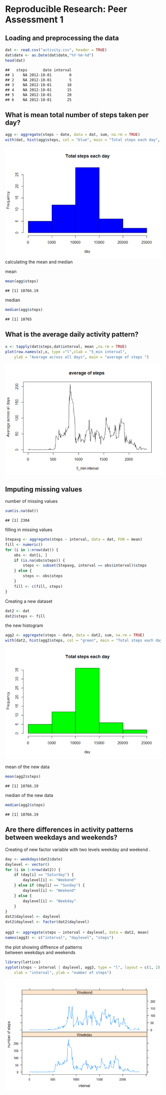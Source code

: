 # Reproducible Research: Peer Assessment 1


## Loading and preprocessing the data

```r
dat <- read.csv("activity.csv", header = TRUE)
dat$date <- as.Date(dat$date,"%Y-%m-%d")
head(dat)
```

```
##   steps       date interval
## 1    NA 2012-10-01        0
## 2    NA 2012-10-01        5
## 3    NA 2012-10-01       10
## 4    NA 2012-10-01       15
## 5    NA 2012-10-01       20
## 6    NA 2012-10-01       25
```


## What is mean total number of steps taken per day?

```r
agg <- aggregate(steps ~ date, data = dat, sum, na.rm = TRUE)
with(dat, hist(agg$steps, col = "blue", main = "Total steps each day", xlab = "day"))
```

![](PA1_template_files/figure-html/unnamed-chunk-2-1.png) 
calculating the mean and median

mean


```r
mean(agg$steps)
```

```
## [1] 10766.19
```

median


```r
median(agg$steps)
```

```
## [1] 10765
```

## What is the average daily activity pattern?

```r
x <- tapply(dat$steps,dat$interval, mean ,na.rm = TRUE)
plot(row.names(x),x, type ="l",xlab = "5_min interval", 
    ylab = "Average across all days", main = "average of steps ")
```

![](PA1_template_files/figure-html/unnamed-chunk-5-1.png) 


## Imputing missing values
number of missing values

```r
sum(is.na(dat))
```

```
## [1] 2304
```

filling in missing values

```r
Stepavg <- aggregate(steps ~ interval, data = dat, FUN = mean)
fill <- numeric()
for (i in 1:nrow(dat)) {
    obs <- dat[i, ]
    if (is.na(obs$steps)) {
        steps <- subset(Stepavg, interval == obs$interval)$steps
    } else {
        steps <- obs$steps
    }
    fill <- c(fill, steps)
}
```
Creating a new dataset 


```r
dat2 <- dat
dat2$steps <- fill
```


the new histogram


```r
agg2 <- aggregate(steps ~ date, data = dat2, sum, na.rm = TRUE)
with(dat2, hist(agg2$steps, col = "green", main = "Total steps each day", xlab = "day"))
```

![](PA1_template_files/figure-html/unnamed-chunk-9-1.png) 


mean of the new data
 

```r
mean(agg2$steps) 
```

```
## [1] 10766.19
```

median of the new data


```r
median(agg2$steps)
```

```
## [1] 10766.19
```

## Are there differences in activity patterns between weekdays and weekends?
Creating of new factor variable with two levels weekday and weekend .


```r
day <- weekdays(dat2$date)
daylevel <- vector()
for (i in 1:nrow(dat2)) {
    if (day[i] == "Saturday") {
        daylevel[i] <- "Weekend"
    } else if (day[i] == "Sunday") {
        daylevel[i] <- "Weekend"
    } else {
        daylevel[i] <- "Weekday"
    }
}
dat2$daylevel <- daylevel
dat2$daylevel <- factor(dat2$daylevel)

agg3 <- aggregate(steps ~ interval + daylevel, data = dat2, mean)
names(agg3) <- c("interval", "daylevel", "steps")
```

the plot showing diffrence of patterns   
between weekdays and weekends


```r
library(lattice)
xyplot(steps ~ interval | daylevel, agg3, type = "l", layout = c(1, 2), 
    xlab = "interval", ylab = "number of steps")
```

![](PA1_template_files/figure-html/unnamed-chunk-13-1.png) 
